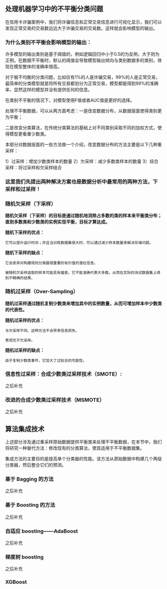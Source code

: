 
## 处理机器学习中的不平衡分类问题

在信用卡诈骗案例中，我们将诈骗信息和正常交易信息进行可视化显示，我们可以发现正常交易的交易数远远大于诈骗交易的交易数。这样就会影响模型的输出。

### 为什么类别不平衡会影响模型的输出：

许多模型的输出类别是基于阈值的，例如逻辑回归中小于0.5的为反例，大于则为正例。在数据不平衡时，默认的阈值会导致模型输出倾向与类别数据多的类别，体现在模型整体的准确率很高。

对于极不均衡的分类问题，比如仅有1%的人是诈骗交易，99%的人是正常交易，最简单的分类模型就是将所有交易都划分为正常交易，模型都能得到99%的准确率，显然这样的模型并没有提供任何的信息。

在类别不平衡的情况下，对模型使用F值或者AUC值是更好的选择。

处理不平衡数据，可以从两方面考虑：一是改变数据分布，从数据层面使得类别更为平衡；

二是改变分类算法，在传统分类算法的基础上对不同类别采取不同的加权方式，使得模型更看重少数类。

本部分对数据层面的一些方法做一个介绍，改变数据分布的方法主要是以下几种重采样：

1）过采样：增加少数类样本的数量
2）欠采样：减少多数类样本的数量
3）综合采样：将过采样和欠采样结合

### 这里我们先提出两种解决方案也是数据分析中最常用的两种方法，下采样和过采样！

### 随机欠采样（下采样）

__随机欠采样（下采样）的目标是通过随机地消除占多数的类的样本来平衡类分布；直到多数类和少数类的实例实现平衡，目标才算达成。__

__随机下采样的优点：__
    
    它可以提升运行时间；并且当训练数据集很大时，可以通过减少样本数量来解决存储问题。

__随机下采样的缺点：__
    
    它会丢弃对构建规则分类器很重要的有价值的潜在信息。

    被随机欠采样选取的样本可能具有偏差。它不能准确代表大多数。从而在实际的测试数据集上得到不精确的结果。

### 随机过采样（Over-Sampling）

__随机过采样通过随机复制少数类来增加其中的实例数量，从而可增加样本中少数类的代表性。__

__随机过采样的优点：__

    与欠采样不同，这种方法不会带来信息损失。

    表现优于欠采样。

__随机过采样的缺点：__
    
    由于复制少数类事件，它加大了过拟合的可能性。


### 信息性过采样：合成少数类过采样技术（SMOTE）:

 之后补充

### 改进的合成少数类过采样技术（MSMOTE）
之后补充

## 算法集成技术

上述部分涉及通过重采样原始数据提供平衡类来处理不平衡数据，在本节中，我们将研究一种替代方法：修改现有的分类算法，使其适用于不平衡数据集。

集成方法的主要目的是提高单个分类器的性能。该方法从原始数据中构建几个两级分类器，然后整合它们的预测。

###  基于 Bagging 的方法
之后补充
### 基于 Boosting 的方法
之后补充
### 自适应 boosting——AdaBoost
之后补充
### 梯度树 boosting
之后补充
### XGBoost



